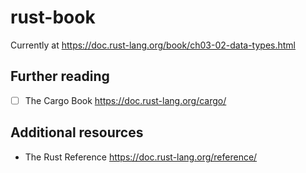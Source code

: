 # rust-book

Currently at https://doc.rust-lang.org/book/ch03-02-data-types.html

## Further reading

- [ ] The Cargo Book https://doc.rust-lang.org/cargo/

## Additional resources

- The Rust Reference https://doc.rust-lang.org/reference/
